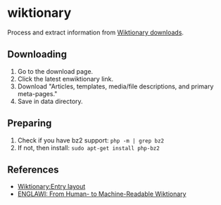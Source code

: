 # wiktionary
Process and extract information from [Wiktionary downloads](https://dumps.wikimedia.org/backup-index.html).

## Downloading
1. Go to the download page.
2. Click the latest enwiktionary link.
3. Download "Articles, templates, media/file descriptions, and primary meta-pages."
4. Save in data directory.

## Preparing
1. Check if you have bz2 support: `php -m | grep bz2`
2. If not, then install: `sudo apt-get install php-bz2`

## References
* [Wiktionary:Entry layout](https://en.wiktionary.org/wiki/Wiktionary:Entry_layout)
* [ENGLAWI: From Human- to Machine-Readable Wiktionary](https://aclanthology.org/2020.lrec-1.369.pdf)
